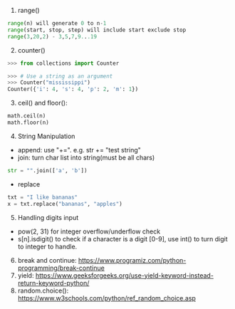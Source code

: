 1. range()
```python
range(n) will generate 0 to n-1
range(start, stop, step) will include start exclude stop
range(3,20,2) - 3,5,7,9...19
```
2. counter()
```python
>>> from collections import Counter

>>> # Use a string as an argument
>>> Counter("mississippi")
Counter({'i': 4, 's': 4, 'p': 2, 'm': 1})
```
3. ceil() and floor(): 
```python
math.ceil(n)
math.floor(n)
```
4. String Manipulation
- append: use "+=". e.g. str += "test string"
- join: turn char list into string(must be all chars)
```python
str = "".join(['a', 'b'])
```
- replace
```python
txt = "I like bananas"
x = txt.replace("bananas", "apples")
```
5. Handling digits input
- pow(2, 31) for integer overflow/underflow check
- s[n].isdigit() to check if a character is a digit [0-9], use int() to turn digit to integer to handle.
6. break and continue: https://www.programiz.com/python-programming/break-continue
7. yield: https://www.geeksforgeeks.org/use-yield-keyword-instead-return-keyword-python/
8. random.choice(): https://www.w3schools.com/python/ref_random_choice.asp